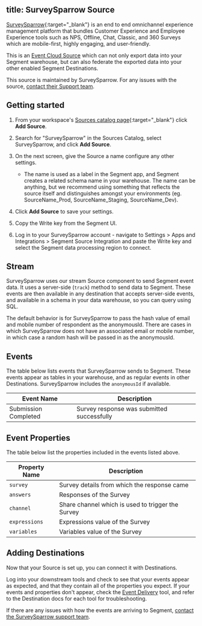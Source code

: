 title: SurveySparrow Source
---
[SurveySparrow](https://surveysparrow.com/?utm_source=segmentio&utm_medium=docs&utm_campaign=partners){:target="_blank"} is an end to end omnichannel experience management platform that bundles Customer Experience and Employee Experience tools such as NPS, Offline, Chat, Classic, and 360 Surveys which are mobile-first, highly engaging, and user-friendly. 

This is an [Event Cloud Source](/docs/sources/#event-cloud-sources) which can not only export data into your Segment warehouse, but can also federate the exported data into your other enabled Segment Destinations.

This source is maintained by SurveySparrow. For any issues with the source, [contact their Support team](mailto:support@surveysparrow.com).

## Getting started

1. From your workspace's [Sources catalog page](https://app.segment.com/goto-my-workspace/sources/catalog){:target="_blank"} click **Add Source**.
2. Search for "SurveySparrow" in the Sources Catalog, select SurveySparrow, and click **Add Source**.
3. On the next screen, give the Source a name configure any other settings.

   - The name is used as a label in the Segment app, and Segment creates a related schema name in your warehouse. The name can be anything, but we recommend using something that reflects the source itself and distinguishes amongst your environments (eg. SourceName_Prod, SourceName_Staging, SourceName_Dev).

4. Click **Add Source** to save your settings.
5. Copy the Write key from the Segment UI.
6. Log in to your SurveySparrow account - navigate to Settings > Apps and Integrations > Segment Source Integration and paste the Write key and select the Segment data processing region to connect.

## Stream

SurveySparrow uses our stream Source component to send Segment event data. It uses a server-side (`track`) method to send data to Segment. These events are then available in any destination that accepts server-side events, and available in a schema in your data warehouse, so you can query using SQL.

The default behavior is for SurveySparrow to pass the hash value of email and mobile number of respondent as the anonymousId. There are cases in which SurveySparrow does not have an associated email or mobile number, in which case a random hash will be passed in as the anonymousId.

## Events

The table below lists events that SurveySparrow sends to Segment. These events appear as tables in your warehouse, and as regular events in other Destinations. SurveySparrow includes the `anonymousId` if available.

| Event Name         | Description                           |
| ------------------ | ------------------------------------- |
| Submission Completed  | Survey response was submitted successfully         |

## Event Properties

The table below list the properties included in the events listed above.

| Property Name   | Description               |
| --------------- | ------------------------- |
| `survey`        | Survey details from which the response came         |
| `answers`       |  Responses of the Survey                            |
| `channel`       | Share channel which is used to trigger the Survey   |
| `expressions`   | Expressions value of the Survey                     |
| `variables`     | Variables value of the Survey                       |

## Adding Destinations

Now that your Source is set up, you can connect it with Destinations.

Log into your downstream tools and check to see that your events appear as expected, and that they contain all of the properties you expect. If your events and properties don't appear, check the [Event Delivery](/docs/connections/event-delivery/) tool, and refer to the Destination docs for each tool for troubleshooting.

If there are any issues with how the events are arriving to Segment, [contact the SurveySparrow support team](mailto:support@surveysparrow.com).